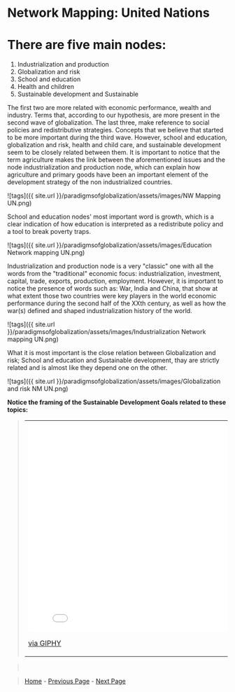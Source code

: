 # Network Mapping: United Nations 

# There are five main nodes:
1. Industrialization and production
2. Globalization and risk
3. School and education
4. Health and children
5. Sustainable development and  Sustainable

The first two are more related with economic performance, wealth and industry. Terms that, according to our hypothesis, are more present in the second wave of globalization. 
The last three, make reference to social policies and redistributive strategies. Concepts that we believe that started to be more important during the third wave. 
However, school and education, globalization and risk, health and child care, and sustainable development seem to be closely related between them. It is important to notice that the term agriculture makes the link between the aforementioned issues and the node industrialization and production node, which can explain how agriculture and primary goods have been an important element of the development strategy of the non industrialized countries. 

![tags]({{ site.url }}/paradigmsofglobalization/assets/images/NW Mapping UN.png)

School and education nodes' most important word is growth, which is a clear indication of how education is interpreted as a redistribute policy and a tool to break poverty traps. 

![tags]({{ site.url }}/paradigmsofglobalization/assets/images/Education Network mapping UN.png)

Industrialization and production node is a very "classic" one with all the words from the "traditional" economic focus: industrialization, investment, capital, trade, exports, production, employment. However, it is important to notice the presence of words such as: War, India and China, that show at what extent those two countries were key players in the world economic performance during the second half of the XXth century, as well as how the war(s) defined and shaped industrialization history of the world. 

![tags]({{ site.url }}/paradigmsofglobalization/assets/images/Industrialization Network mapping UN.png)

What it is most important is the close relation between Globalization and risk; School and education and Sustainable development, thay are strictly related and is almost like they depend one on the other.

![tags]({{ site.url }}/paradigmsofglobalization/assets/images/Globalization and risk NM UN.png)

**Notice the framing of the Sustainable Development Goals related to these topics:**
> <table>
> <tr>
> <td><iframe src=<iframe src=<iframe src="https://giphy.com/embed/oRHfTKmqVIucM" width="800" height="480" frameBorder="0" class="giphy-embed" allowFullScreen></iframe><p><a href="https://giphy.com/gifs/GiveAGIF-oRHfTKmqVIucM">via GIPHY</a></p></td><td><iframe src="https://giphy.com/embed/k5IUxv1sLWQV2" width="800" height="480" frameBorder="0" class="giphy-embed" allowFullScreen></iframe><p><a href="https://giphy.com/gifs/GiveAGIF-giveagif-k5IUxv1sLWQV2">
> </tr>
> </table>

> <br>




> [Home](index.md) - [Previous Page](epic.md) - [Next Page](worldbankdnetworkmap.md)
